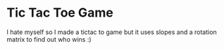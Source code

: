 # Tic Tac Toe Game

I hate myself so I made a tictac to game but it uses slopes and a rotation matrix to find out who wins :)

